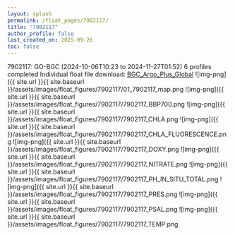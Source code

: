 ```yaml
---
layout: splash
permalink: /float_pages/7902117/
title: "7902117"
author_profile: false
last_created_on: 2025-09-26
toc: false
---
```

 
7902117: GO-BGC (2024-10-06T10:23 to 2024-11-27T01:52)
6 profiles completed
Individual float file download: [BGC_Argo_Plus_Global](https://ftp.soest.hawaii.edu/bgc_argo_plus/Individual_Floats/outliers_removed/7902117_Sprof_processed.nc)
![img-png]({{ site.url }}{{ site.baseurl }}/assets/images/float_figures/7902117/01_7902117_map.png
![img-png]({{ site.url }}{{ site.baseurl }}/assets/images/float_figures/7902117/7902117_BBP700.png
![img-png]({{ site.url }}{{ site.baseurl }}/assets/images/float_figures/7902117/7902117_CHLA.png
![img-png]({{ site.url }}{{ site.baseurl }}/assets/images/float_figures/7902117/7902117_CHLA_FLUORESCENCE.png
![img-png]({{ site.url }}{{ site.baseurl }}/assets/images/float_figures/7902117/7902117_DOXY.png
![img-png]({{ site.url }}{{ site.baseurl }}/assets/images/float_figures/7902117/7902117_NITRATE.png
![img-png]({{ site.url }}{{ site.baseurl }}/assets/images/float_figures/7902117/7902117_PH_IN_SITU_TOTAL.png
![img-png]({{ site.url }}{{ site.baseurl }}/assets/images/float_figures/7902117/7902117_PRES.png
![img-png]({{ site.url }}{{ site.baseurl }}/assets/images/float_figures/7902117/7902117_PSAL.png
![img-png]({{ site.url }}{{ site.baseurl }}/assets/images/float_figures/7902117/7902117_TEMP.png
